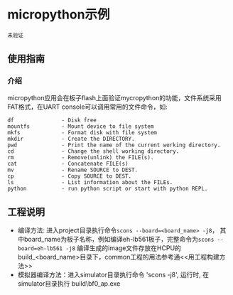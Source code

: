 # micropython示例
```{warning}
未验证
```
## 使用指南
### 介绍
micropython应用会在板子flash上面验证mycropython的功能，文件系统采用FAT格式，在UART console可以调用常用的文件命令，如:
```
df               - Disk free
mountfs          - Mount device to file system
mkfs             - Format disk with file system
mkdir            - Create the DIRECTORY.
pwd              - Print the name of the current working directory.
cd               - Change the shell working directory.
rm               - Remove(unlink) the FILE(s).
cat              - Concatenate FILE(s)
mv               - Rename SOURCE to DEST.
cp               - Copy SOURCE to DEST.
ls               - List information about the FILEs.
python           - run python script or start with python REPL.
```
      
 ## 工程说明
- 编译方法: 进入project目录执行命令`scons --board=<board_name> -j8`， 其中board_name为板子名称，例如编译eh-lb561板子，完整命令为`scons --board=eh-lb561 -j8`
  编译生成的image文件存放在HCPU的build_<board_name>目录下，common工程的用法参考通<<用工程构建方法>>
- 模拟器编译方法：进入simulator目录执行命令 'scons -j8', 运行时, 在 simulator目录执行 build\bf0_ap.exe
        